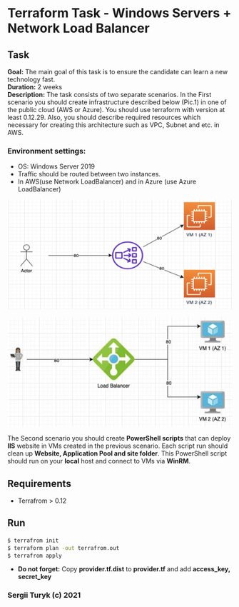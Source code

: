 #   Terraform Task - Windows Servers + Network Load Balancer


## Task

**Goal:** The main goal of this task is to ensure the candidate can learn a new technology fast.<br />
**Duration:** 2 weeks<br />
**Description:** The task consists of two separate scenarios. In the First scenario you should create infrastructure described below (Pic.1) in one of the public cloud (AWS or Azure). You should use terraform with version at least 0.12.29. Also, you should describe required resources which necessary for creating this architecture such as VPC, Subnet and etc. in AWS. 

### Environment settings:

 -	OS: Windows Server 2019
 -	Traffic should be routed between two instances.
 -	In AWS(use Network LoadBalancer) and in Azure (use Azure LoadBalancer)
 
<p align="center">
  <img src="https://github.com/nlemeshko/Trainee_task_Terraform/blob/main/Picture1.png?raw=true" alt="Picture1"/>
</p>

<p align="center">
  <img src="https://github.com/nlemeshko/Trainee_task_Terraform/blob/main/Picture2.png?raw=true" alt="Picture2"/>
</p>


The Second scenario you should create **PowerShell scripts** that can deploy **IIS** website in VMs created in the previous scenario. Each script run should clean up **Website, Application Pool and site folder**. This PowerShell script should run on your **local** host and connect to VMs via **WinRM**. 




## Requirements

  - Terrafrom > 0.12


## Run


```sh
$ terrafrom init
$ terraform plan -out terrafrom.out
$ terrafrom apply
```

* **Do not forget:** Copy **provider.tf.dist** to **provider.tf** and add **access_key, secret_key**




### Sergii Turyk (c) 2021
